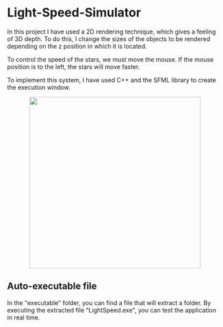 

# Light-Speed-Simulator


In this project I have used a 2D rendering technique, which gives a feeling of 3D depth. To do this, I change the sizes of the objects to be rendered depending on the z position in which it is located.

To control the speed of the stars, we must move the mouse. If the mouse position is to the left, the stars will move faster.

To implement this system, I have used C++ and the SFML library to create the execution window.

<p align="center">
<img src="https://github.com/JorgeBarcena3/Light-Speed-Simulator/blob/master/assets/test_01.gif" width="400" />
</p>

## Auto-executable file

In the "executable" folder, you can find a file that will extract a folder. By executing the extracted file "LightSpeed.exe", you can test the application in real time.
